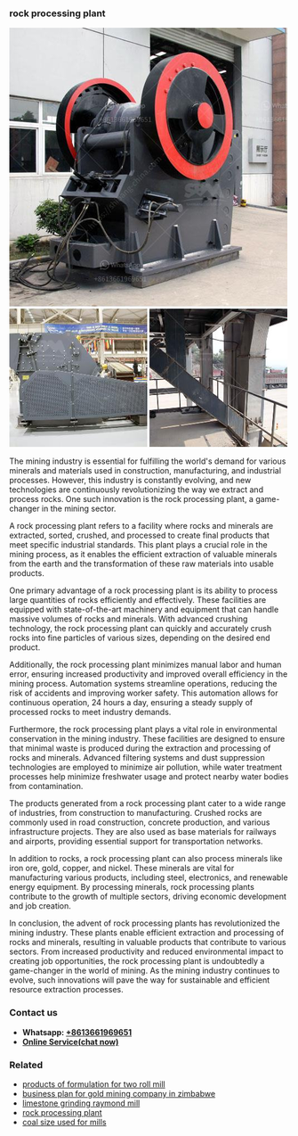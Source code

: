 <h3>rock processing plant</h3><img src='1708322919.jpg' alt=''><p>The mining industry is essential for fulfilling the world's demand for various minerals and materials used in construction, manufacturing, and industrial processes. However, this industry is constantly evolving, and new technologies are continuously revolutionizing the way we extract and process rocks. One such innovation is the rock processing plant, a game-changer in the mining sector.</p><p>A rock processing plant refers to a facility where rocks and minerals are extracted, sorted, crushed, and processed to create final products that meet specific industrial standards. This plant plays a crucial role in the mining process, as it enables the efficient extraction of valuable minerals from the earth and the transformation of these raw materials into usable products.</p><p>One primary advantage of a rock processing plant is its ability to process large quantities of rocks efficiently and effectively. These facilities are equipped with state-of-the-art machinery and equipment that can handle massive volumes of rocks and minerals. With advanced crushing technology, the rock processing plant can quickly and accurately crush rocks into fine particles of various sizes, depending on the desired end product.</p><p>Additionally, the rock processing plant minimizes manual labor and human error, ensuring increased productivity and improved overall efficiency in the mining process. Automation systems streamline operations, reducing the risk of accidents and improving worker safety. This automation allows for continuous operation, 24 hours a day, ensuring a steady supply of processed rocks to meet industry demands.</p><p>Furthermore, the rock processing plant plays a vital role in environmental conservation in the mining industry. These facilities are designed to ensure that minimal waste is produced during the extraction and processing of rocks and minerals. Advanced filtering systems and dust suppression technologies are employed to minimize air pollution, while water treatment processes help minimize freshwater usage and protect nearby water bodies from contamination.</p><p>The products generated from a rock processing plant cater to a wide range of industries, from construction to manufacturing. Crushed rocks are commonly used in road construction, concrete production, and various infrastructure projects. They are also used as base materials for railways and airports, providing essential support for transportation networks.</p><p>In addition to rocks, a rock processing plant can also process minerals like iron ore, gold, copper, and nickel. These minerals are vital for manufacturing various products, including steel, electronics, and renewable energy equipment. By processing minerals, rock processing plants contribute to the growth of multiple sectors, driving economic development and job creation.</p><p>In conclusion, the advent of rock processing plants has revolutionized the mining industry. These plants enable efficient extraction and processing of rocks and minerals, resulting in valuable products that contribute to various sectors. From increased productivity and reduced environmental impact to creating job opportunities, the rock processing plant is undoubtedly a game-changer in the world of mining. As the mining industry continues to evolve, such innovations will pave the way for sustainable and efficient resource extraction processes.</p><h3>Contact us</h3><ul><li><strong>Whatsapp:&nbsp;<a href="https://wa.me/8613661969651">+8613661969651</a></strong></li><li><a href="https://swt.shibang-china.com/?git&amp;zhl&amp;rock processing plant"><strong>Online Service(chat now)</strong></a></li></ul><h3>Related</h3><ul><li><a href='products of formulation for two roll mill.md'>products of formulation for two roll mill</a></li><li><a href='business plan for gold mining company in zimbabwe.md'>business plan for gold mining company in zimbabwe</a></li><li><a href='limestone grinding raymond mill.md'>limestone grinding raymond mill</a></li><li><a href='rock processing plant.md'>rock processing plant</a></li><li><a href='coal size used for mills.md'>coal size used for mills</a></li></ul>